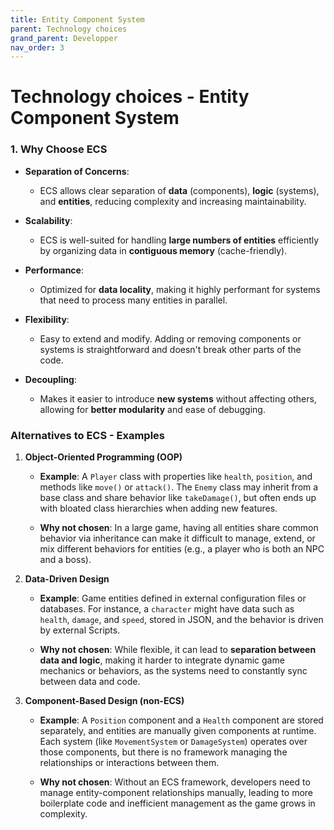 ```yaml
---
title: Entity Component System
parent: Technology choices
grand_parent: Developper
nav_order: 3
---
```

# Technology choices - Entity Component System

### 1. **Why Choose ECS**

- **Separation of Concerns**:  
  - ECS allows clear separation of **data** (components), **logic** (systems), and **entities**, reducing complexity and increasing maintainability.  

- **Scalability**:  
  - ECS is well-suited for handling **large numbers of entities** efficiently by organizing data in **contiguous memory** (cache-friendly).  

- **Performance**:  
  - Optimized for **data locality**, making it highly performant for systems that need to process many entities in parallel.  

- **Flexibility**:  
  - Easy to extend and modify. Adding or removing components or systems is straightforward and doesn't break other parts of the code.  

- **Decoupling**:  
  - Makes it easier to introduce **new systems** without affecting others, allowing for **better modularity** and ease of debugging.

### Alternatives to ECS - Examples

1. **Object-Oriented Programming (OOP)**

   - **Example**: A `Player` class with properties like `health`, `position`, and methods like `move()` or `attack()`. The `Enemy` class may inherit from a base class and share behavior like `takeDamage()`, but often ends up with bloated class hierarchies when adding new features.
   
   - **Why not chosen**: In a large game, having all entities share common behavior via inheritance can make it difficult to manage, extend, or mix different behaviors for entities (e.g., a player who is both an NPC and a boss).

2. **Data-Driven Design**

   - **Example**: Game entities defined in external configuration files or databases. For instance, a `character` might have data such as `health`, `damage`, and `speed`, stored in JSON, and the behavior is driven by external Scripts.
   
   - **Why not chosen**: While flexible, it can lead to **separation between data and logic**, making it harder to integrate dynamic game mechanics or behaviors, as the systems need to constantly sync between data and code.

3. **Component-Based Design (non-ECS)**

   - **Example**: A `Position` component and a `Health` component are stored separately, and entities are manually given components at runtime. Each system (like `MovementSystem` or `DamageSystem`) operates over those components, but there is no framework managing the relationships or interactions between them.
   
   - **Why not chosen**: Without an ECS framework, developers need to manage entity-component relationships manually, leading to more boilerplate code and inefficient management as the game grows in complexity.
